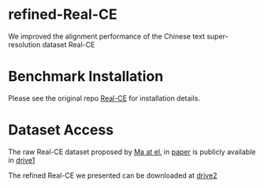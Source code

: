 # refined-Real-CE
We improved the alignment performance of the Chinese text super-resolution dataset Real-CE

# Benchmark Installation
Please see the original repo [Real-CE](https://github.com/mjq11302010044/Real-CE) for installation details.

# Dataset Access
The raw Real-CE dataset proposed by [Ma at el.](https://scholar.google.com/citations?user=kQUJjQQAAAAJ&hl=en) in [paper](https://arxiv.org/abs/2308.03262) is publicly available in [drive1](https://drive.google.com/file/d/1d2pOgJ0e286OslzuGVsARfhW7FbQW0n-/view?usp=sharing)

The refined Real-CE we presented can be downloaded at [drive2](https://pan.baidu.com/share/init?surl=huHjsDyb-WhmhMqfFk-iEg&pwd=hhob)
